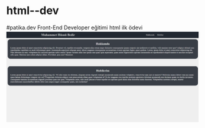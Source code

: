 # html--dev

#patika.dev Front-End Developer eğitimi html ilk ödevi
![Resim](./picture/Ekran%20g%C3%B6r%C3%BCnt%C3%BCs%C3%BC%201.png)
